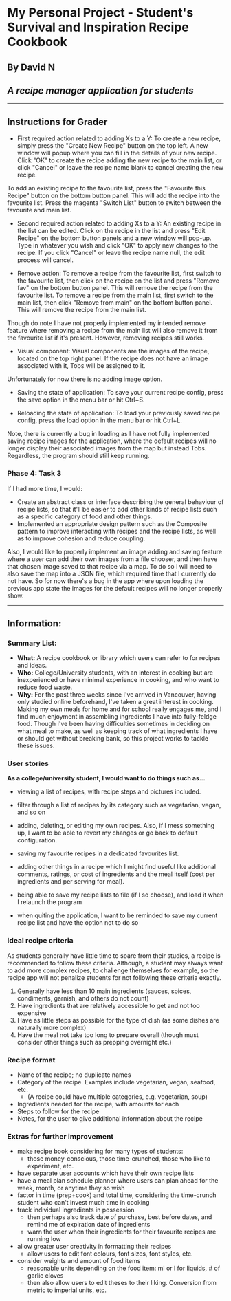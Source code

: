 # My Personal Project - Student's Survival and Inspiration Recipe Cookbook
## By David N
## _A recipe manager application for students_

***

## Instructions for Grader
- First required action related to adding Xs to a Y:
To create a new recipe, simply press the "Create New Recipe" button on the top left. A new window will popup where you
can fill in the details of your new recipe. Click "OK" to create the recipe adding the new recipe to the main list,
or click "Cancel" or leave the recipe name blank to cancel creating the new recipe.

To add an existing recipe to the favourite list, press the "Favourite this Recipe" button on the bottom button panel.
This will add the recipe into the favourite list. 
Press the magenta "Switch List" button to switch between the favourite and main list.

- Second required action related to adding Xs to a Y:
An existing recipe in the list can be edited. Click on the recipe in the list and press "Edit Recipe" on the
bottom button panels and a new window will pop-up. Type in whatever you wish and click "OK" to apply new changes to
the recipe. If you click "Cancel" or leave the recipe name null, the edit process will cancel.

- Remove action:
To remove a recipe from the favourite list, first switch to the favourite list, then click on the recipe on the list
and press "Remove fav" on the bottom button panel. This will remove the recipe from the favourite list.
To remove a recipe from the main list, first switch to the main list, then click "Remove from main" on
the bottom button panel. This will remove the recipe from the main list. 

Though do note I have not properly implemented my intended remove feature where removing a recipe from the main list 
will also remove it from the favourite list if it's present. However, removing recipes still works.

- Visual component:
Visual components are the images of the recipe, located on the top right panel. 
If the recipe does not have an image associated with it, Tobs will be assigned to it.

Unfortunately for now there is no adding image option.

- Saving the state of application:
To save your current recipe config, press the save option in the menu bar or hit Ctrl+S.

- Reloading the state of application:
To load your previously saved recipe config, press the load option in the menu bar or hit Ctrl+L. 

Note, there is currently a bug in loading as I have not fully implemented saving recipe images for the application, 
where the default recipes will no longer display their associated images from the map but instead Tobs. 
Regardless, the program should still keep running.

### Phase 4: Task 3
If I had more time, I would:

- Create an abstract class or interface describing the general behaviour of recipe lists, so that it'll be easier 
to add other kinds of recipe lists such as a specific category of food and other things.
- Implemented an appropriate design pattern such as the Composite pattern to improve interacting with recipes and the
recipe lists, as well as to improve cohesion and reduce coupling.

Also, I would like to properly implement an image adding and saving feature where a user can add their own images from 
a file chooser, and then have that chosen image saved to that recipe via a map. To do so I will need to also
save the map into a JSON file, which required time that I currently do not have. So for now there's a bug in the app
where upon loading the previous app state the images for the default recipes will no longer properly show.


***

## Information:

### Summary List:
- **What:** A recipe cookbook or library which users can refer to for recipes and ideas.
- **Who:** College/University students, with an interest in cooking but are inexperienced or 
  have minimal experience in cooking, and who want to reduce food waste.
- **Why:** For the past three weeks since I've arrived in Vancouver, having only studied online beforehand, 
  I've taken a great interest in cooking. Making my own meals for home and for school really engages me, and I find 
  much enjoyment in assembling ingredients I have into fully-feldge food. 
  Though I've been having difficulties sometimes in deciding on what meal to make, as well as keeping track of 
  what ingredients I have or should get without breaking bank, so this project works to tackle these issues.

### User stories
__As a college/university student, I would want to do things such as...__
 - viewing a list of recipes, with recipe steps and pictures included.
 - filter through a list of recipes by its category such as vegetarian, vegan, and so on 
 - adding, deleting, or editing my own recipes. Also, if I mess something up, I want to be able to revert my changes 
   or go back to default configuration.
 - saving my favourite recipes in a dedicated favourites list.
 - adding other things in a recipe which I might find useful like additional comments, ratings,
   or cost of ingredients and the meal itself (cost per ingredients and per serving for meal).

 - being able to save my recipe lists to file (if I so choose), and load it when I relaunch the program
 - when quiting the application, I want to be reminded to save my current recipe list and have the option not to do so

### Ideal recipe criteria
As students generally have little time to spare from their studies, a recipe is recommended to follow these criteria.
Although, a student may always want to add more complex recipes, to challenge themselves for example, so the recipe app
will not penalize students for not following these criteria exactly.

1. Generally have less than 10 main ingredients (sauces, spices, condiments, garnish, and others do not count)
2. Have ingredients that are relatively accessible to get and not too expensive
3. Have as little steps as possible for the type of dish (as some dishes are naturally more complex)
4. Have the meal not take too long to prepare overall (though must consider other things such as prepping overnight etc.)

### Recipe format
- Name of the recipe; no duplicate names
- Category of the recipe. Examples include vegetarian, vegan, seafood, etc.
  - (A recipe could have multiple categories, e.g. vegetarian, soup)
- Ingredients needed for the recipe, with amounts for each
- Steps to follow for the recipe
- Notes, for the user to give additional information about the recipe

### Extras for further improvement
- make recipe book considering for many types of students: 
  - those money-conscious, those time-crunched, those who like to experiment, etc.
- have separate user accounts which have their own recipe lists
- have a meal plan schedule planner where users can plan ahead for the week, month, or anytime they so wish
- factor in time (prep+cook) and total time, considering the time-crunch student who can't invest much time in cooking
- track individual ingredients in possession
  - then perhaps also track date of purchase, best before dates, and remind me of expiration date of ingredients
  - warn the user when their ingredients for their favourite recipes are running low
- allow greater user creativity in formatting their recipes
  - allow users to edit font colours, font sizes, font styles, etc.
- consider weights and amount of food items
  - reasonable units depending on the food item: ml or l for liquids, # of garlic cloves
  - then also allow users to edit theses to their liking. Conversion from metric to imperial units, etc.